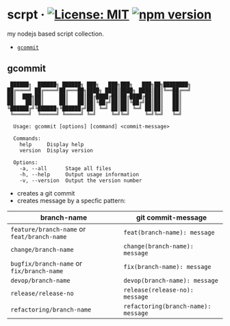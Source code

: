 # scrpt &middot; [![License: MIT](https://img.shields.io/badge/License-MIT-blue.svg)](https://github.com/matseee/scrpt/blob/master/LICENSE) [![npm version](https://badge.fury.io/js/scrpt.svg)](https://www.npmjs.com/package/scrpt)
my nodejs based script collection.

- [`gcommit`](#gcommit "message")

## gcommit

```shell
 ██████╗  ██████╗ ██████╗ ███╗   ███╗███╗   ███╗██╗████████╗
██╔════╝ ██╔════╝██╔═══██╗████╗ ████║████╗ ████║██║╚══██╔══╝
██║  ███╗██║     ██║   ██║██╔████╔██║██╔████╔██║██║   ██║   
██║   ██║██║     ██║   ██║██║╚██╔╝██║██║╚██╔╝██║██║   ██║   
╚██████╔╝╚██████╗╚██████╔╝██║ ╚═╝ ██║██║ ╚═╝ ██║██║   ██║   
 ╚═════╝  ╚═════╝ ╚═════╝ ╚═╝     ╚═╝╚═╝     ╚═╝╚═╝   ╚═╝   
                                                            
  Usage: gcommit [options] [command] <commit-message>
  
  Commands:
    help     Display help
    version  Display version
  
  Options:
    -a, --all      Stage all files
    -h, --help     Output usage information
    -v, --version  Output the version number
```

- creates a git commit
- creates message by a specfic pattern:

| branch-name                                 | git commit-message                  |
| ------------------------------------------- | ----------------------------------- |
| `feature/branch-name` or `feat/branch-name` | `feat(branch-name): message`        |
| `change/branch-name`                        | `change(branch-name): message`      |
| `bugfix/branch-name` or `fix/branch-name`   | `fix(branch-name): message`         |
| `devop/branch-name`                         | `devop(branch-name): message`       |
| `release/release-no`                        | `release(release-no): message`      |
| `refactoring/branch-name`                   | `refactoring(branch-name): message` |
